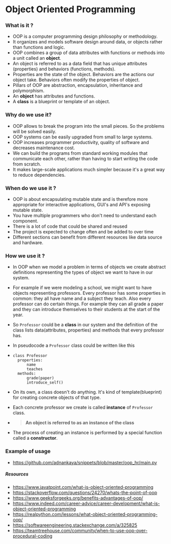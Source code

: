# Object Oriented Programming

### What is it ?

- OOP is a computer programming design philosophy or methodology.
- It organizes and models software design around data, or objects rather than functions and logic.
- OOP combines a group of data attributes with functions or methods into a unit called an **object**.
- An object is referred to as a data field that has unique attributes (properties) and behaviors (functions, methods).
- Properties are the state of the object. Behaviors are the actions our object take. Behaviors often modify the properties of object.
- Pillars of OOP are abstraction, encapsulation, inheritance and polymorphism.
- An **object** has attributes and functions.
- A **class** is a blueprint or template of an object.

### Why do we use it?

- OOP allows to break the program into the small pieces. So the problems will be solved easily.
- OOP systems can be easily upgraded from small to large systems.
- OOP increases programmer productivity, quality of software and decreases maintenance cost.
- We can build the programs from standard working modules that communicate each other, rather than having to start writing the code from scratch.
- It makes large-scale applications much simpler because it's a great way to reduce dependencies.

### When do we use it ?

- OOP is about encapsulating mutable state and is therefore more appropriate for interactive applications, GUI's and API's exposing mutable state.
- You have multiple programmers who don't need to understand each component.
- There is a lot of code that could be shared and reused
- The project is expected to change often and be added to over time
- Different sections can benefit from different resources like data source and hardware.

### How we use it ?

- In OOP when we model a problem in terms of objects we create abstract definitions representing the types of object we want to have in our system. 

- For example if we were modeling a school, we might want to have objects representing professors. Every professor has some properties in common: they all have name and a subject they teach. Also every professor can do certain things. For example they can all grade a paper and they can introduce themselves to their students at the start of the year.

- So `Professor` could be a **class** in our system and the definition of the class lists data(attributes, properties) and methods that every professor has.

- In pseudocode a  `Professor` class could be written like this

- ```
  class Professor
  	properties:
  		name
  		teaches
  	methods:
  		grade(paper)
  		introduce_self()
  ```

- On its own, a class doesn't do anything. It's kind of template(blueprint) for creating concrete objects of that type.

- Each concrete professor we create is called **instance** of `Professor` class. 

- > **An object is referred to as an instance of the class**

- The process of creating an instance is performed by a special function called a **constructor**.

### Example of usage

- https://github.com/adnankaya/snippets/blob/master/oop_hr/main.py



##### Resources

- https://www.javatpoint.com/what-is-object-oriented-programming
- https://stackoverflow.com/questions/24270/whats-the-point-of-oop
- https://www.geeksforgeeks.org/benefits-advantages-of-oop/
- https://www.indeed.com/career-advice/career-development/what-is-object-oriented-programming
- https://realpython.com/lessons/what-object-oriented-programming-oop/
- https://softwareengineering.stackexchange.com/a/325825
- https://teamtreehouse.com/community/when-to-use-oop-over-procedural-coding